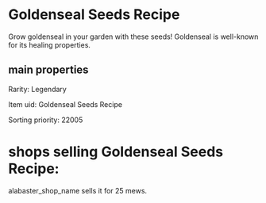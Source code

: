 # Goldenseal Seeds Recipe

Grow goldenseal in your garden with these seeds! Goldenseal is well-known for its healing properties.

## main properties

Rarity: Legendary

Item uid: Goldenseal Seeds Recipe

Sorting priority: 22005

# shops selling Goldenseal Seeds Recipe:

alabaster_shop_name sells it for 25 mews.